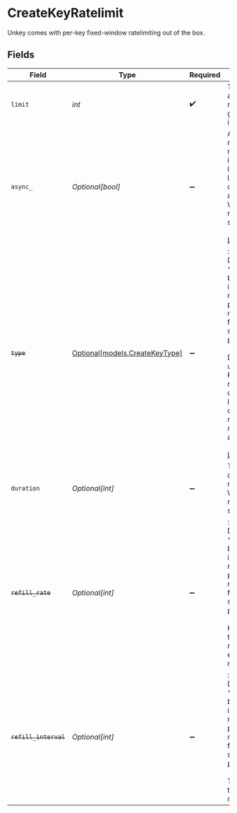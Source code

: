 # CreateKeyRatelimit

Unkey comes with per-key fixed-window ratelimiting out of the box.


## Fields

| Field                                                                                                                                                                                                                                                                                                | Type                                                                                                                                                                                                                                                                                                 | Required                                                                                                                                                                                                                                                                                             | Description                                                                                                                                                                                                                                                                                          | Example                                                                                                                                                                                                                                                                                              |
| ---------------------------------------------------------------------------------------------------------------------------------------------------------------------------------------------------------------------------------------------------------------------------------------------------- | ---------------------------------------------------------------------------------------------------------------------------------------------------------------------------------------------------------------------------------------------------------------------------------------------------- | ---------------------------------------------------------------------------------------------------------------------------------------------------------------------------------------------------------------------------------------------------------------------------------------------------- | ---------------------------------------------------------------------------------------------------------------------------------------------------------------------------------------------------------------------------------------------------------------------------------------------------- | ---------------------------------------------------------------------------------------------------------------------------------------------------------------------------------------------------------------------------------------------------------------------------------------------------- |
| `limit`                                                                                                                                                                                                                                                                                              | *int*                                                                                                                                                                                                                                                                                                | :heavy_check_mark:                                                                                                                                                                                                                                                                                   | The total amount of requests in a given interval.                                                                                                                                                                                                                                                    |                                                                                                                                                                                                                                                                                                      |
| `async_`                                                                                                                                                                                                                                                                                             | *Optional[bool]*                                                                                                                                                                                                                                                                                     | :heavy_minus_sign:                                                                                                                                                                                                                                                                                   | Async will return a response immediately, lowering latency at the cost of accuracy. Will be required soon.<br/><br/>[Learn more](https://unkey.dev/docs/features/ratelimiting)                                                                                                                       |                                                                                                                                                                                                                                                                                                      |
| ~~`type`~~                                                                                                                                                                                                                                                                                           | [Optional[models.CreateKeyType]](../models/createkeytype.md)                                                                                                                                                                                                                                         | :heavy_minus_sign:                                                                                                                                                                                                                                                                                   | : warning: ** DEPRECATED **: This will be removed in a future release, please migrate away from it as soon as possible.<br/><br/>Deprecated, use `async`. Fast ratelimiting doesn't add latency, while consistent ratelimiting is more accurate.<br/><br/>[Learn more](https://unkey.dev/docs/features/ratelimiting) |                                                                                                                                                                                                                                                                                                      |
| `duration`                                                                                                                                                                                                                                                                                           | *Optional[int]*                                                                                                                                                                                                                                                                                      | :heavy_minus_sign:                                                                                                                                                                                                                                                                                   | The window duration in milliseconds. Will be required soon.                                                                                                                                                                                                                                          | 60000                                                                                                                                                                                                                                                                                                |
| ~~`refill_rate`~~                                                                                                                                                                                                                                                                                    | *Optional[int]*                                                                                                                                                                                                                                                                                      | :heavy_minus_sign:                                                                                                                                                                                                                                                                                   | : warning: ** DEPRECATED **: This will be removed in a future release, please migrate away from it as soon as possible.<br/><br/>How many tokens to refill during each refillInterval.                                                                                                               |                                                                                                                                                                                                                                                                                                      |
| ~~`refill_interval`~~                                                                                                                                                                                                                                                                                | *Optional[int]*                                                                                                                                                                                                                                                                                      | :heavy_minus_sign:                                                                                                                                                                                                                                                                                   | : warning: ** DEPRECATED **: This will be removed in a future release, please migrate away from it as soon as possible.<br/><br/>The refill timeframe, in milliseconds.                                                                                                                              |                                                                                                                                                                                                                                                                                                      |